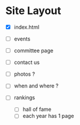 # Site Layout

- [x] index.html
- [ ] events
- [ ] committee page
- [ ] contact us  
- [ ] photos ?
- [ ] when and where ?

- [ ] rankings
  - [ ] hall of fame
  - [ ] each year has 1 page
